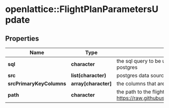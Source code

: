# openlattice::FlightPlanParametersUpdate

## Properties
Name | Type | Description | Notes
------------ | ------------- | ------------- | -------------
**sql** | **character** | the sql query to be used to pull cleaned data from postgres | [optional] 
**src** | **list(character)** | postgres data source for pulling clean data | [optional] 
**srcPrimaryKeyColumns** | **array[character]** | the columns that are primary keys in the cleaned data | [optional] 
**path** | **character** | the path to the flight yaml (i.e. https://raw.githubusercontent.com/pathToFlight.yaml) | [optional] 


